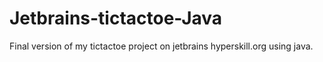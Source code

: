 # Jetbrains-tictactoe-Java
Final version of my tictactoe project on jetbrains hyperskill.org using java.

